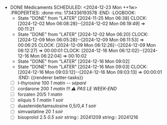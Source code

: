- DONE Médicaments
  SCHEDULED: <2024-12-23 Mon ++1w>
  :PROPERTIES:
  :done-ms: 1734336193578
  :END:
  :LOGBOOK:
  - State "DONE" from "LATER" [2024-11-25 Mon 06:38]
  CLOCK: [2024-12-02 Mon 06:08:28]--[2024-12-02 Mon 06:19:49] =>  00:11:21
  - State "DONE" from "LATER" [2024-12-02 Mon 06:20]
  CLOCK: [2024-12-09 Mon 06:05:28]--[2024-12-09 Mon 06:11:53] =>  00:06:25
  CLOCK: [2024-12-09 Mon 06:12:26]--[2024-12-09 Mon 06:12:27] =>  00:00:01
  CLOCK: [2024-12-16 Mon 06:12:02]--[2024-12-16 Mon 06:22:04] =>  00:10:02
  - State "DONE" from "LATER" [2024-12-16 Mon 09:02]
  - State "DONE" from "LATER" [2024-12-16 Mon 09:03]
  CLOCK: [2024-12-16 Mon 09:03:12]--[2024-12-16 Mon 09:03:13] =>  00:00:01
  :END:
  {{renderer better-tasks}}
  - [ ] l-thyroxine 100 _1 matin -- séparé_
  - [ ] cordarone 200 _1 matin_ *!!! ⚠️ PAS LE WEEK-END*
  - [ ] forzaten 20/5 _1 matin_
  - [ ] eliquis 5 _1 matin 1 soir_
  - [ ] duastenide/tamsulosine 0,5/0,4 _1 soir_
  - [ ] simvastatine 20 _1 soir_
  - [ ] bisoprolol 2.5 _0.5 soir_
  string:: 20241209
  string:: 20241216